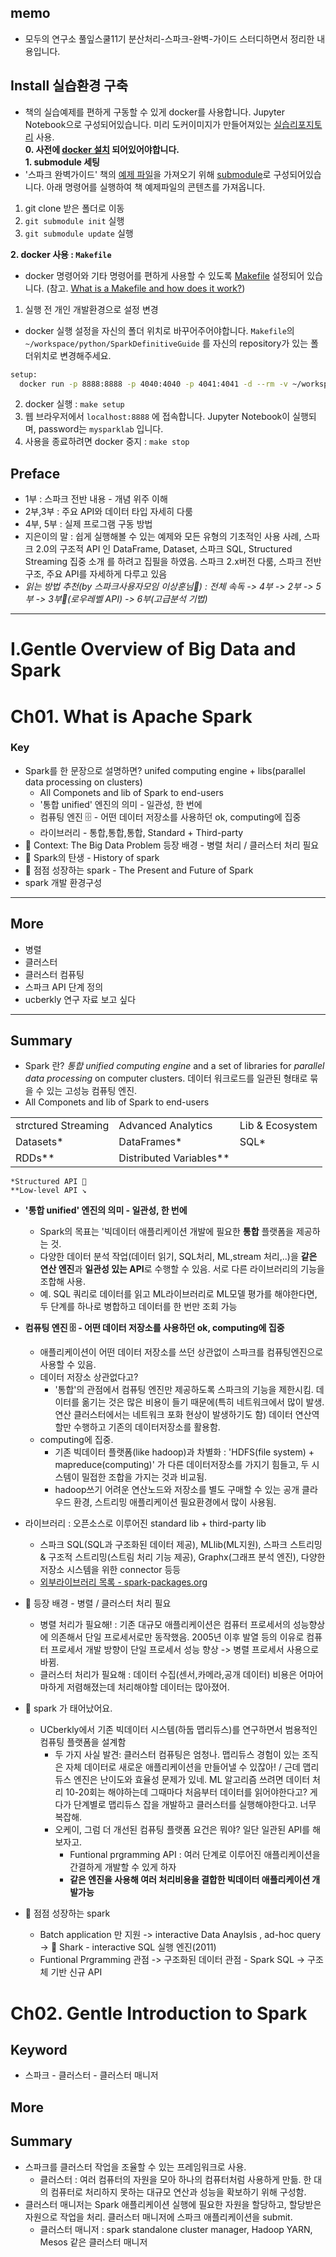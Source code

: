 ## memo
- 모두의 연구소 풀잎스쿨11기 분산처리-스파크-완벽-가이드 스터디하면서 정리한 내용입니다.

## Install 실습환경 구축
- 책의 실습예제를 편하게 구동할 수 있게 docker를 사용합니다. Jupyter Notebook으로 구성되어있습니다. 미리 도커이미지가 만들어져있는 [실습리포지토리](https://github.com/dream2globe/SparkDefinitiveGuide) 사용.  
**0. 사전에 [docker 설치](https://docs.docker.com/engine/install/) 되어있어야합니다.**  
**1. submodule 세팅**  
- '스파크 완벽가이드' 책의 [예제 파일](https://github.com/FVBros/Spark-The-Definitive-Guide/tree/a1f81d09687c227c1401f11d5e7ef1a49651a6f9)을 가져오기 위해 [submodule](https://git-scm.com/book/en/v2/Git-Tools-Submodules)로 구성되어있습니다. 아래 명령어를 실행하여 책 예제파일의 콘텐츠를 가져옵니다. 
1) git clone 받은 폴더로 이동  
2) `git submodule init` 실행  
3) `git submodule update` 실행 

**2. docker 사용 : `Makefile`** 
- docker 명령어와 기타 명령어를 편하게 사용할 수 있도록 [Makefile](Makefile) 설정되어 있습니다. (참고. [What is a Makefile and how does it work?](https://opensource.com/article/18/8/what-how-makefile))  
1) 실행 전 개인 개발환경으로 설정 변경  
 - docker 실행 설정을 자신의 폴더 위치로 바꾸어주어야합니다. `Makefile`의  `~/workspace/python/SparkDefinitiveGuide` 를 자신의 repository가 있는 폴더위치로 변경해주세요.  
  ```bash
  setup:
    docker run -p 8888:8888 -p 4040:4040 -p 4041:4041 -d --rm -v ~/workspace/python/SparkDefinitiveGuide:/home/jovyan/work --name my-spark-lab dream2globe/my-spark-env
  ```  
2) docker 실행 : `make setup` 
3) 웹 브라우저에서 `localhost:8888` 에 접속합니다. Jupyter Notebook이 실행되며, password는 `mysparklab` 입니다.  
4) 사용을 종료하려면 docker 중지 : `make stop`

## Preface
- 1부 : 스파크 전반 내용 - 개념 위주 이해
- 2부,3부 : 주요 API와 데이터 타입 자세히 다룸
- 4부, 5부 : 실제 프로그램 구동 방법
- 지은이의 말 : 쉽게 실행해볼 수 있는 예제와 모든 유형의 기초적인 사용 사례, 스파크 2.0의 구조적 API 인 DataFrame, Dataset, 스파크 SQL, Structured Streaming 집중 소개 를 하려고 집필을 하였음. 스파크 2.x버전 다룸, 스파크 전반구조, 주요 API를 자세하게 다루고 있음
- *읽는 방법 추천(by 스파크사용자모임 이상훈님) : 전체 속독 -> 4부 -> 2부 -> 5부 -> 3부(로우레벨 API) -> 6부(고급분석 기법)*

---
# I.Gentle Overview of Big Data and Spark
# Ch01. What is Apache Spark
### Key
- Spark를 한 문장으로 설명하면? unifed computing engine + libs(parallel data processing on clusters)
  - All Componets and lib of Spark to end-users
  - '통합 unified' 엔진의 의미 - 일관성, 한 번에  
  - 컴퓨팅 엔진 🗄 - 어떤 데이터 저장소를 사용하던 ok, computing에 집중
  - 라이브러리 - 통합,통합,통합, Standard + Third-party
- 🥚 Context: The Big Data Problem 등장 배경 - 병렬 처리 / 클러스터 처리 필요
- 🐣 Spark의 탄생 - History of spark
- 🐥 점점 성장하는 spark - The Present and Future of Spark
- spark 개발 환경구성

---
## More
- 병렬
- 클러스터
- 클러스터 컴퓨팅
- 스파크 API 단계 정의 
- ucberkly 연구 자료 보고 싶다 

----
## Summary
- Spark 란? *통합 unified computing engine* and a set of libraries for *parallel data processing* on computer clusters. 데이터 워크로드를 일관된 형태로 묶을 수 있는 고성능 컴퓨팅 엔진.
- All Componets and lib of Spark to end-users  

| |  |  |  
|---|---|---|  
|strctured Streaming  | Advanced Analytics | Lib & Ecosystem |  
|Datasets*  | DataFrames* | SQL* |  
| RDDs** | Distributed Variables** |  |   

`*Structured API 🚙`  
`**Low-level API ↘️`  
- **'통합 unified' 엔진의 의미 - 일관성, 한 번에**
  - Spark의 목표는 '빅데이터 애플리케이션 개발에 필요한 **통합** 플랫폼을 제공하는 것. 
  - 다양한 데이터 분석 작업(데이터 읽기, SQL처리, ML,stream 처리,..)을 **같은 연산 엔진**과 **일관성 있는 API**로 수행할 수 있음. 서로 다른 라이브러리의 기능을 조합해 사용.
  - 예. SQL 쿼리로 데이터를 읽고 ML라이브러리로 ML모델 평가를 해야한다면, 두 단계를 하나로 병합하고 데이터를 한 번만 조회 가능
- **컴퓨팅 엔진 🗄 - 어떤 데이터 저장소를 사용하던 ok, computing에 집중**
  - 애플리케이션이 어떤 데이터 저장소를 쓰던 상관없이 스파크를 컴퓨팅엔진으로 사용할 수 있음. 
  - 데이터 저장소 상관없다고?
    - '통합'의 관점에서 컴퓨팅 엔진만 제공하도록 스파크의 기능을 제한시킴. 데이터를 옮기는 것은 많은 비용이 들기 때문에(특히 네트워크에서 많이 발생. 연산 클러스터에서는 네트워크 포화 현상이 발생하기도 함) 데이터 연산역할만 수행하고 기존의 데이터저장소를 활용함. 
  - computing에 집중.
    - 기존 빅데이터 플랫폼(like hadoop)과 차별화 : 'HDFS(file system) + mapreduce(computing)' 가 다른 데이터저장소를 가지기 힘들고, 두 시스템이 밀접한 조합을 가지는 것과 비교됨.
    - hadoop쓰기 어려운 연산노드와 저장소를 별도 구매할 수 있는 공개 클라우드 환경, 스트리밍 애플리케이션 필요환경에서 많이 사용됨. 

- 라이브러리 : 오픈소스로 이루어진 standard lib + third-party lib 
  - 스파크 SQL(SQL과 구조화된 데이터 제공), MLlib(ML지원), 스파크 스트리밍 & 구조적 스트리밍(스트림 처리 기능 제공), Graphx(그래프 분석 엔진), 다양한 저장소 시스템을 위한 connector 등등
  - [외부라이브러리 목록 - spark-packages.org](spark-packages.org)
- 🥚 등장 배경 - 병렬 / 클러스터 처리 필요
  - 병렬 처리가 필요해! : 기존 대규모 애플리케이션은 컴퓨터 프로세서의 성능향상에 의존해서 단일 프로세서로만 동작했음. 2005년 이후 발열 등의 이유로 컴퓨터 프로세서 개발 방향이 단일 프로세서 성능 향상 -> 병렬 프로세서 사용으로 바뀜. 
  - 클러스터 처리가 필요해 : 데이터 수집(센서,카메라,공개 데이터) 비용은 어마어마하게 저렴해졌는데 처리해야할 데이터는 많아졌어. 
- 🐣 spark 가 태어났어요. 
  - UCberkly에서 기존 빅데이터 시스템(하둡 맵리듀스)를 연구하면서 범용적인 컴퓨팅 플랫폼을 설계함
    - 두 가지 사실 발견: 클러스터 컴퓨팅은 엄청나. 맵리듀스 경험이 있는 조직은 자체 데이터로 새로운 애플리케이션을 만들어낼 수 있잖아! / 근데 맵리듀스 엔진은 난이도와 효율성 문제가 있네. ML 알고리즘 쓰려면 데이터 처리 10-20회는 해야하는데 그때마다 처음부터 데이터를 읽어야한다고? 게다가 단계별로 맵리듀스 잡을 개발하고 클러스터를 실행해야한다고. 너무 복잡해.
    - 오케이, 그럼 더 개선된 컴퓨팅 플랫폼 요건은 뭐야? 일단 일관된 API를 해보자고. 
      - Funtional prgramming API : 여러 단계로 이루어진 애플리케이션을 간결하게 개발할 수 있게 하자
      - **같은 엔진을 사용해 여러 처리비용을 결합한 빅데이터 애플리케이션 개발가능**
- 🐥 점점 성장하는 spark
  -  Batch application 만 지원 -> interactive Data Anaylsis , ad-hoc query -> 🦈 Shark - interactive SQL 실행 엔진(2011)
  - Funtional Prgramming 관점 -> 구조화된 데이터 관점 - Spark SQL -> 구조체 기반 신규 API

# Ch02. Gentle Introduction to Spark
## Keyword
- 스파크 - 클러스터 - 클러스터 매니저

## More

## Summary
- 스파크를 클러스터 작업을 조율할 수 있는 프레임워크로 사용. 
  - 클러스터 : 여러 컴퓨터의 자원을 모아 하나의 컴퓨터처럼 사용하게 만듦. 한 대의 컴퓨터로 처리하지 못하는 대규모 연산과 성능을 확보하기 위해 구성함. 
- 클러스터 매니저는 Spark 애플리케이션 실행에 필요한 자원을 할당하고, 할당받은 자원으로 작업을 처리. 클러스터 매니저에 스파크 애플리케이션을 submit. 
  - 클러스터 매니저 : spark standalone cluster manager, Hadoop YARN, Mesos 같은 클러스터 매니저





